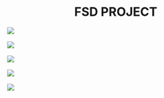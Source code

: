 <h1 align="center">FSD PROJECT</h1>
<img src="https://user-images.githubusercontent.com/78539161/206900373-b8a90977-4876-4d76-a1b3-9f330e4c3dcd.png">
<br><br>
<img src="https://user-images.githubusercontent.com/78539161/206900363-6ddfbf45-f8b1-4cbd-8fc1-d45b036780c1.png">
<br><br>
<img src="https://user-images.githubusercontent.com/78539161/206900442-b615d03d-53d9-4801-bc86-b01f3063f908.png">
<br><br>
<img src="https://user-images.githubusercontent.com/78539161/206900451-036538f9-5fe6-414e-8060-b67552d9727e.png">
<br><br>
<img src="https://user-images.githubusercontent.com/78539161/206900458-b8758aea-b9c5-4f19-ad8b-a4d83e579e19.png">
